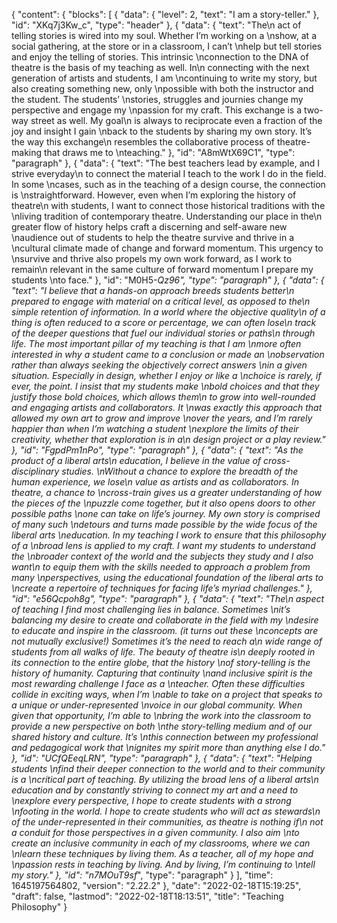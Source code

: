 {
  "content": {
    "blocks": [
      {
        "data": {
          "level": 2,
          "text": "I am a story-teller."
        },
        "id": "XKq7j3Kw_c",
        "type": "header"
      },
      {
        "data": {
          "text": "The\n act of telling stories is wired into my soul. Whether I’m working on a \nshow, at a social gathering, at the store or in a classroom, I can’t \nhelp but tell stories and enjoy the telling of stories. This intrinsic \nconnection to the DNA of theatre is the basis of my teaching as well. In\n connecting with the next generation of artists and students, I am \ncontinuing to write my story, but also creating something new, only \npossible with both the instructor and the student. The students’ \nstories, struggles and journies change my perspective and engage my \npassion for my craft. This exchange is a two-way street as well. My goal\n is always to reciprocate even a fraction of the joy and insight I gain \nback to the students by sharing my own story. It’s the way this exchange\n resembles the collaborative process of theatre-making that draws me to \nteaching."
        },
        "id": "A8mWtX69C1",
        "type": "paragraph"
      },
      {
        "data": {
          "text": "The best teachers lead by example, and I strive everyday\n to connect the material I teach to the work I do in the field. In some \ncases, such as in the teaching of a design course, the connection is \nstraightforward. However, even when I’m exploring the history of theatre\n with students, I want to connect those historical traditions with the \nliving tradition of contemporary theatre. Understanding our place in the\n greater flow of history helps craft a discerning and self-aware new \naudience out of students to help the theatre survive and thrive in a \ncultural climate made of change and forward momentum. This urgency to \nsurvive and thrive also propels my own work forward, as I work to remain\n relevant in the same culture of forward momentum I prepare my students \nto face."
        },
        "id": "M0H5-_Qz96",
        "type": "paragraph"
      },
      {
        "data": {
          "text": "I believe that a hands-on approach breeds students better\n prepared to engage with material on a critical level, as opposed to the\n simple retention of information. In a world where the objective quality\n of a thing is often reduced to a score or percentage, we can often lose\n track of the deeper questions that fuel our individual stories or paths\n through life. The most important pillar of my teaching is that I am \nmore often interested in why a student came to a conclusion or made an \nobservation rather than always seeking the objectively correct answers \nin a given situation. Especially in design, whether I enjoy or like a \nchoice is rarely, if ever, the point. I insist that my students make \nbold choices and that they justify those bold choices, which allows them\n to grow into well-rounded and engaging artists and collaborators. It \nwas exactly this approach that allowed my own art to grow and improve \nover the years, and I’m rarely happier than when I’m watching a student \nexplore the limits of their creativity, whether that exploration is in a\n design project or a play review."
        },
        "id": "FgpdPm1nPo",
        "type": "paragraph"
      },
      {
        "data": {
          "text": "As the product of a liberal arts\n education, I believe in the value of cross-disciplinary studies. \nWithout a chance to explore the breadth of the human experience, we lose\n value as artists and as collaborators. In theatre, a chance to \ncross-train gives us a greater understanding of how the pieces of the \npuzzle come together, but it also opens doors to other possible paths \none can take on life’s journey. My own story is comprised of many such \ndetours and turns made possible by the wide focus of the liberal arts \neducation. In my teaching I work to ensure that this philosophy of a \nbroad lens is applied to my craft. I want my students to understand the \nbroader context of the world and the subjects they study and I also want\n to equip them with the skills needed to approach a problem from many \nperspectives, using the educational foundation of the liberal arts to \ncreate a repertoire of techniques for facing life’s myriad challenges."
        },
        "id": "e56Qcpoh8g",
        "type": "paragraph"
      },
      {
        "data": {
          "text": "The\n aspect of teaching I find most challenging lies in balance. Sometimes \nit’s balancing my desire to create and collaborate in the field with my \ndesire to educate and inspire in the classroom. (it turns out these \nconcepts are not mutually exclusive!) Sometimes it’s the need to reach a\n wide range of students from all walks of life. The beauty of theatre is\n deeply rooted in its connection to the entire globe, that the history \nof story-telling is the history of humanity. Capturing that continuity \nand inclusive spirit is the most rewarding challenge I face as a \nteacher. Often these difficulties collide in exciting ways, when I’m \nable to take on a project that speaks to a unique or under-represented \nvoice in our global community. When given that opportunity, I’m able to \nbring the work into the classroom to provide a new perspective on both \nthe story-telling medium and of our shared history and culture. It’s \nthis connection between my professional and pedagogical work that \nignites my spirit more than anything else I do."
        },
        "id": "UCfQEeqLRN",
        "type": "paragraph"
      },
      {
        "data": {
          "text": "Helping students \nfind their deeper connection to the world and to their community is a \ncritical part of teaching. By utilizing the broad lens of a liberal arts\n education and by constantly striving to connect my art and a need to \nexplore every perspective, I hope to create students with a strong \nfooting in the world. I hope to create students who will act as stewards\n of the under-represented in their communities, as theatre is nothing if\n not a conduit for those perspectives in a given community. I also aim \nto create an inclusive community in each of my classrooms, where we can \nlearn these techniques by living them. As a teacher, all of my hope and \npassion rests in teaching by living. And by living, I’m continuing to \ntell my story."
        },
        "id": "n7MOuT9sf_",
        "type": "paragraph"
      }
    ],
    "time": 1645197564802,
    "version": "2.22.2"
  },
  "date": "2022-02-18T15:19:25",
  "draft": false,
  "lastmod": "2022-02-18T18:13:51",
  "title": "Teaching Philosophy"
}